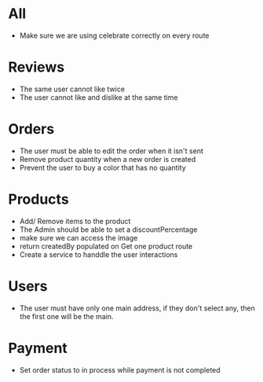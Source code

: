 # All

- Make sure we are using celebrate correctly on every route

# Reviews

- The same user cannot like twice
- The user cannot like and dislike at the same time

# Orders

- The user must be able to edit the order when it isn't sent
- Remove product quantity when a new order is created
- Prevent the user to buy a color that has no quantity


# Products

- Add/ Remove items to the product
- The Admin should be able to set a discountPercentage
- make sure we can access the image
- return createdBy populated on Get one product route
- Create a service to handdle the user interactions


# Users

- The user must have only one main address, if they don't select any, then the first one will be the main.


# Payment

- Set order status to in process while payment is not completed
